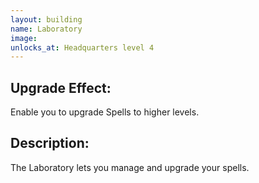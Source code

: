 ```yaml
---
layout: building
name: Laboratory
image:
unlocks_at: Headquarters level 4
---
```


## Upgrade Effect:

Enable you to upgrade Spells to higher levels.

## Description:

The Laboratory lets you manage and upgrade your spells.
